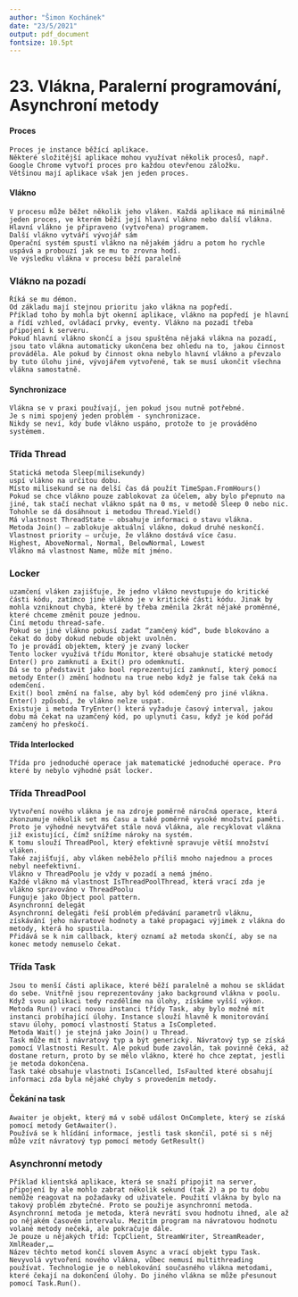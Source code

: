 ```yaml
---
author: "Šimon Kochánek"
date: "23/5/2021"
output: pdf_document
fontsize: 10.5pt
---
```


<style type="text/css">
  body{
    font-size: 10.5pt;
  }
</style>

# 23. Vlákna, Paralerní programování, Asynchroní metody

#### Proces

    Proces je instance běžící aplikace.
    Některé složitější aplikace mohou využívat několik procesů, např. Google Chrome vytvoří proces pro každou otevřenou záložku. 
    Většinou mají aplikace však jen jeden proces.

#### Vlákno

    V procesu může běžet několik jeho vláken. Každá aplikace má minimálně jeden proces, ve kterém běží její hlavní vlákno nebo další vlákna.
    Hlavní vlákno je připraveno (vytvořena) programem.
    Další vlákno vytváří vývojář sám
    Operační systém spustí vlákno na nějakém jádru a potom ho rychle uspává a probouzí jak se mu to zrovna hodí. 
    Ve výsledku vlákna v procesu běží paralelně

### Vlákno na pozadí

    Říká se mu démon.
    Od základu mají stejnou prioritu jako vlákna na popředí.
    Příklad toho by mohla být okenní aplikace, vlákno na popředí je hlavní a řídí vzhled, ovládací prvky, eventy. Vlákno na pozadí třeba připojení k serveru.
    Pokud hlavní vlákno skončí a jsou spuštěna nějaká vlákna na pozadí, jsou tato vlákna automaticky ukončena bez ohledu na to, jakou činnost prováděla. Ale pokud by činnost okna nebylo hlavní vlákno a převzalo by tuto úlohu jiné, vývojářem vytvořené, tak se musí ukončit všechna vlákna samostatně.

#### Synchronizace

    Vlákna se v praxi používají, jen pokud jsou nutně potřebné. 
    Je s nimi spojený jeden problém - synchronizace.
    Nikdy se neví, kdy bude vlákno uspáno, protože to je prováděno systémem.

### Třída Thread

    Statická metoda Sleep(milisekundy) 
    uspí vlákno na určitou dobu.
    Místo milisekund se na delší čas dá použít TimeSpan.FromHours()
    Pokud se chce vlákno pouze zablokovat za účelem, aby bylo přepnuto na jiné, tak stačí nechat vlákno spát na 0 ms, v metodě Sleep 0 nebo nic. Tohohle se dá dosáhnout i metodou Thread.Yield()
    Má vlastnost ThreadState – obsahuje informaci o stavu vlákna.
    Metoda Join() – zablokuje aktuální vlákno, dokud druhé neskončí.
    Vlastnost priority – určuje, že vlákno dostává více času.
    Highest, AboveNormal, Normal, BelowNormal, Lowest
    Vlákno má vlastnost Name, může mít jméno.

### Locker

    uzamčení vláken zajišťuje, že jedno vlákno nevstupuje do kritické části kódu, zatímco jiné vlákno je v kritické části kódu. Jinak by mohla vzniknout chyba, které by třeba změnila 2krát nějaké proměnné, které chceme změnit pouze jednou.
    Činí metodu thread-safe.
    Pokud se jiné vlákno pokusí zadat “zamčený kód“, bude blokováno a čekat do doby dokud nebude objekt uvolněn.
    To je provádí objektem, který je zvaný locker
    Tento locker využívá třídu Monitor, které obsahuje statické metody Enter() pro zamknutí a Exit() pro odemknutí.
    Dá se to představit jako bool reprezentující zamknutí, který pomocí metody Enter() změní hodnotu na true nebo když je false tak čeká na odemčení.
    Exit() bool změní na false, aby byl kód odemčený pro jiné vlákna.
    Enter() způsobí, že vlákno nelze uspat.
    Existuje i metoda TryEnter() která vyžaduje časový interval, jakou dobu má čekat na uzamčený kód, po uplynutí času, když je kód pořád zamčený ho přeskočí.

#### Třída Interlocked

    Třída pro jednoduché operace jak matematické jednoduché operace. Pro které by nebylo výhodné psát locker.

### Třída ThreadPool

    Vytvoření nového vlákna je na zdroje poměrně náročná operace, která zkonzumuje několik set ms času a také poměrně vysoké množství paměti. Proto je výhodné nevytvářet stále nová vlákna, ale recyklovat vlákna již existující, čímž snížíme nároky na systém. 
    K tomu slouží ThreadPool, který efektivně spravuje větší množství vláken. 
    Také zajišťují, aby vláken neběželo příliš mnoho najednou a proces nebyl neefektivní.
    Vlákno v ThreadPoolu je vždy v pozadí a nemá jméno. 
    Každé vlákno má vlastnost IsThreadPoolThread, která vrací zda je vlákno spravováno v ThreadPoolu
    Funguje jako Object pool pattern.
    Asynchronní delegát
    Asynchronní delegáti řeší problém předávání parametrů vláknu, získávání jeho návratové hodnoty a také propagaci výjimek z vlákna do metody, která ho spustila.
    Přidává se k nim callback, který oznamí až metoda skončí, aby se na konec metody nemuselo čekat.

### Třída Task 

    Jsou to menší části aplikace, které běží paralelně a mohou se skládat do sebe. Vnitřně jsou reprezentovány jako background vlákna v poolu.
    Když svou aplikaci tedy rozdělíme na úlohy, získáme vyšší výkon.
    Metoda Run() vrací novou instanci třídy Task, aby bylo možné mít instanci probíhající úlohy. Instance slouží hlavně k monitorování stavu úlohy, pomocí vlastností Status a IsCompleted.
    Metoda Wait() je stejná jako Join() u Thread.
    Task může mít i návratový typ a být generický. Návratový typ se získá pomocí Vlastnosti Result. Ale pokud bude zavolán, tak povinně čeká, až dostane return, proto by se mělo vlákno, které ho chce zeptat, jestli je metoda dokončena.
    Task také obsahuje vlastnoti IsCancelled, IsFaulted které obsahují informaci zda byla nějaké chyby s provedením metody.

#### Čekání na task

    Awaiter je objekt, který má v sobě událost OnComplete, který se získá pomocí metody GetAwaiter().
    Používá se k hlídání informace, jestli task skončil, poté si s něj může vzít návratový typ pomocí metody GetResult()

### Asynchronní metody

    Příklad klientská aplikace, která se snaží připojit na server, připojení by ale mohlo zabrat několik sekund (tak 2) a po tu dobu nemůže reagovat na požadavky od uživatele. Použití vlákna by bylo na takový problém zbytečné. Proto se použije asynchronní metoda.
    Asynchronní metoda je metoda, která nevrátí svou hodnotu ihned, ale až po nějakém časovém intervalu. Mezitím program na návratovou hodnotu volané metody nečeká, ale pokračuje dále.
    Je pouze u nějakých tříd: TcpClient, StreamWriter, StreamReader, XmlReader,…
    Název těchto metod končí slovem Async a vrací objekt typu Task.
    Nevyvolá vytvoření nového vlákna, vůbec nemusí multithreading používat. Technologie je o neblokování současného vlákna metodami, které čekají na dokončení úlohy. Do jiného vlákna se může přesunout pomocí Task.Run().

